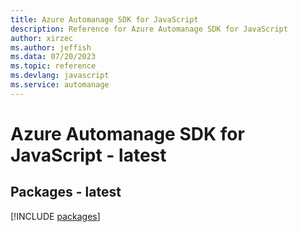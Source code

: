 ```yaml
---
title: Azure Automanage SDK for JavaScript
description: Reference for Azure Automanage SDK for JavaScript
author: xirzec
ms.author: jeffish
ms.data: 07/20/2023
ms.topic: reference
ms.devlang: javascript
ms.service: automanage
---
```

# Azure Automanage SDK for JavaScript - latest
## Packages - latest
[!INCLUDE [packages](automanage-index.md)]